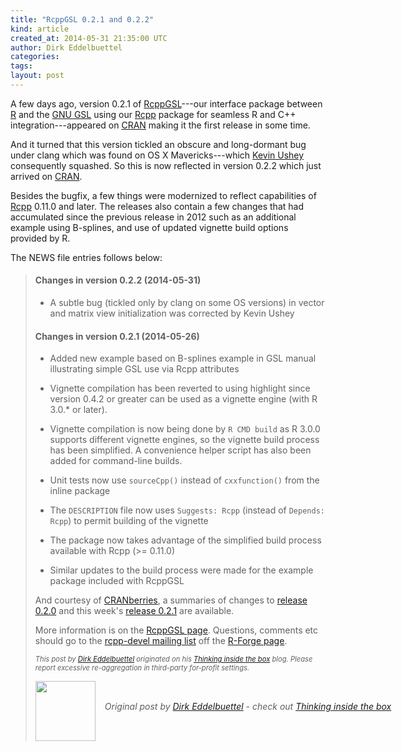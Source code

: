 ```yaml
---
title: "RcppGSL 0.2.1 and 0.2.2"
kind: article
created_at: 2014-05-31 21:35:00 UTC
author: Dirk Eddelbuettel
categories: 
tags: 
layout: post
---
```

A few days ago, version 0.2.1 of
<a href="http://dirk.eddelbuettel.com/code/rcpp.gsl.html">RcppGSL</a>---our
interface package between
<a href="http://www.r-project.org">R</a> and the 
<a href="http://www.gnu.org/software/gsl/">GNU GSL</a> using our
<a href="http://dirk.eddelbuettel.com/code/rcpp.html">Rcpp</a> package for
seamless R and C++ integration---appeared on
<a href="http://cran.r-project.org">CRAN</a> making it the first release in
some time.

<p></p>
And it turned that this version tickled an obscure and long-dormant bug under
clang which was found on OS X Mavericks---which <a href="http://kevinushey.github.io/">Kevin Ushey</a>
consequently squashed. So this is now reflected in version 0.2.2 which just
arrived on <a href="http://cran.r-project.org">CRAN</a>.

<p></p>

Besides the bugfix, a few things were modernized to reflect capabilities 
of <a href="http://dirk.eddelbuettel.com/code/rcpp.html">Rcpp</a> 0.11.0
and later.  The releases also contain a few changes that had accumulated
since the previous release in 2012 such as an additional example using
B-splines, and use of updated vignette build options provided by R.

<p></p>
The NEWS file entries follows below:

<p></p>

<blockquote>
<h4>Changes in version 0.2.2 (2014-05-31)</h4>
<ul>
  <li><p> A subtle bug (tickled only by clang on some OS versions) in vector and matrix view initialization was corrected by Kevin Ushey </p> </li>
</ul>

<h4>Changes in version 0.2.1 (2014-05-26)</h4>
<ul>
  <li><p> Added new example based on B-splines example in GSL manual illustrating simple GSL use via Rcpp attributes </p> </li>
  <li><p> Vignette compilation has been reverted to using <span class="pkg">highlight</span> since version 0.4.2 or greater can be used as a vignette engine (with R 3.0.* or later). </p> </li>
  <li><p> Vignette compilation is now being done by <code>R CMD build</code> as R 3.0.0 supports different vignette engines, so the vignette build process has been simplified. A convenience helper script has also been added for command-line builds. </p> </li>
  <li><p> Unit tests now use <code>sourceCpp()</code> instead of <code>cxxfunction()</code> from the <span class="pkg">inline</span> package </p> </li>
  <li><p> The <code>DESCRIPTION</code> file now uses <code>Suggests: Rcpp</code> (instead of <code>Depends: Rcpp</code>) to permit building of the vignette </p> </li>
  <li><p> The package now takes advantage of the simplified build process available with Rcpp (&gt;= 0.11.0) </p> </li>
  <li><p> Similar updates to the build process were made for the example package included with RcppGSL </p> </li>
</ul>


<p></p>
And courtesy of
<a href="http://dirk.eddelbuettel.com/cranberries/">CRANberries</a>, a
summaries of changes to  
<a href="http://dirk.eddelbuettel.com/cranberries/2014/05/27#RcppGSL_0.2.1"> release 0.2.0</a>
and this week's 
<a href="http://dirk.eddelbuettel.com/cranberries/2014/05/31#RcppGSL_0.2.2"> release 0.2.1</a>
are available.

<p></p>
More information is on the 
<a href="http://dirk.eddelbuettel.com/code/rcpp.gsl.html">RcppGSL page</a>.
Questions, comments etc should go to the
<a href="https://lists.r-forge.r-project.org/cgi-bin/mailman/listinfo/rcpp-devel">rcpp-devel mailing list</a>
off the <a href="http://r-forge.r-project.org/projects/rcpp/">R-Forge page</a>.

<p></p>
<p style="font-size:80%; font-style:italic;">
This post by <a href="http://dirk.eddelbuettel.com">Dirk Eddelbuettel</a>
originated on his <a href="http://dirk.eddelbuettel.com/blog/">Thinking inside the box</a> blog.
Please report excessive re-aggregation in third-party for-profit settings. 
<p></p><div class="author">
  <img src="" style="width: 96px; height: 96;">
  <span style="position: absolute; padding: 32px 15px;">
    <i>Original post by <a href="http://twitter.com/">Dirk Eddelbuettel</a> - check out <a href="http://dirk.eddelbuettel.com/blog">Thinking inside the box   </a></i>
  </span>
</div>
